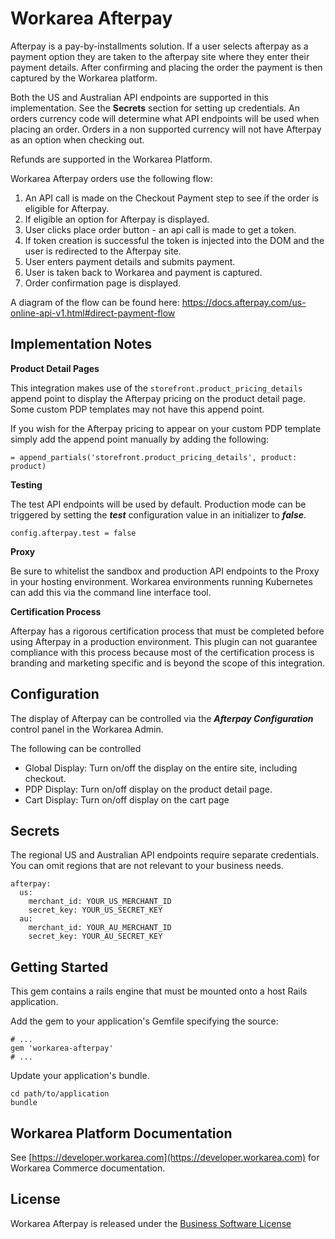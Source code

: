 Workarea Afterpay
================================================================================

Afterpay is a pay-by-installments solution. If a user selects afterpay as a payment
option they are taken to the afterpay site where they enter their payment details.
After confirming and placing the order the payment is then captured by the Workarea platform.

Both the US and Australian API endpoints are supported in this implementation. See the **Secrets** section for setting up credentials.
An orders currency code will determine what API endpoints will be used when placing an order. Orders in a non supported currency will not
have Afterpay as an option when checking out.

Refunds are supported in the Workarea Platform.

Workarea Afterpay orders use the following flow:

1. An API call is made on the Checkout Payment step to see if the order is eligible for Afterpay.
2. If eligible an option for Afterpay is displayed.
3. User clicks place order button - an api call is made to get a token.
4. If token creation is successful the token is injected into the DOM and the user is redirected to the Afterpay site.
5. User enters payment details and submits payment.
6. User is taken back to Workarea and payment is captured.
7. Order confirmation page is displayed.

A diagram of the flow can be found here: https://docs.afterpay.com/us-online-api-v1.html#direct-payment-flow

Implementation Notes
--------------------------------------------------------------------------------

**Product Detail Pages**

This integration makes use of the ```storefront.product_pricing_details``` append point to display the Afterpay pricing on the product detail page. Some custom PDP templates may not have this append point.

If you wish for the Afterpay pricing to appear on your custom PDP template simply add the append point manually by adding the following:

```= append_partials('storefront.product_pricing_details', product: product)```


**Testing**

The test API endpoints will be used by default. Production mode can be triggered by setting the ***test*** configuration value in an initializer to ***false***.

```
config.afterpay.test = false
```


**Proxy**

Be sure to whitelist the sandbox and production API endpoints to the Proxy in your hosting environment. Workarea environments running Kubernetes can add this via the command line interface tool.


**Certification Process**

Afterpay has a rigorous certification process that must be completed before using Afterpay in a production environment. This plugin can not guarantee compliance with this process because most of the certification process is branding and marketing specific and is beyond the scope of this integration.

Configuration
--------------------------------------------------------------------------------
The display of Afterpay can be controlled via the ***Afterpay Configuration*** control panel in the Workarea Admin.

The following can be controlled
- Global Display: Turn on/off the display on the entire site, including checkout.
- PDP Display: Turn on/off display on the product detail page.
- Cart Display: Turn on/off display on the cart page


Secrets
--------------------------------------------------------------------------------

The regional US and Australian API endpoints require separate credentials. You can omit regions that are not relevant to your business needs.

    afterpay:
      us:
        merchant_id: YOUR_US_MERCHANT_ID
        secret_key: YOUR_US_SECRET_KEY
      au:
        merchant_id: YOUR_AU_MERCHANT_ID
        secret_key: YOUR_AU_SECRET_KEY


Getting Started
--------------------------------------------------------------------------------

This gem contains a rails engine that must be mounted onto a host Rails application.

Add the gem to your application's Gemfile specifying the source:

    # ...
    gem 'workarea-afterpay'
    # ...

Update your application's bundle.

    cd path/to/application
    bundle

Workarea Platform Documentation
--------------------------------------------------------------------------------

See [https://developer.workarea.com](https://developer.workarea.com) for Workarea Commerce documentation.

License
--------------------------------------------------------------------------------

Workarea Afterpay is released under the [Business Software License](LICENSE)

